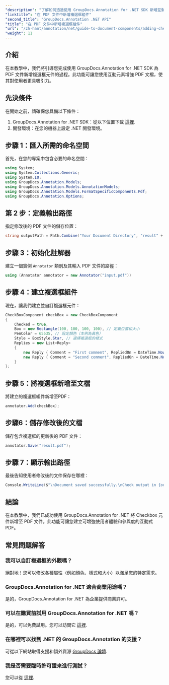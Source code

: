 ```yaml
---
"description": "了解如何透過使用 GroupDocs.Annotation for .NET SDK 新增互動式複選框元件來豐富您的 PDF 文件。本綜合教程提供了清晰的逐步指南。"
"linktitle": "在 PDF 文件中新增複選框組件"
"second_title": "GroupDocs.Annotation .NET API"
"title": "在 PDF 文件中新增複選框組件"
"url": "/zh-hant/annotation/net/guide-to-document-components/adding-checkbox-component/"
"weight": 11
---
```


## 介紹

在本教學中，我們將引導您完成使用 GroupDocs.Annotation for .NET SDK 為 PDF 文件新增複選框元件的過程。此功能可讓您使用互動元素增強 PDF 文檔，使其對使用者更具吸引力。

## 先決條件

在開始之前，請確保您具備以下條件：

1. GroupDocs.Annotation for .NET SDK：從以下位置下載 [這裡](https://releases。groupdocs.com/annotation/net/).
2. 開發環境：在您的機器上設定 .NET 開發環境。

## 步驟 1：匯入所需的命名空間

首先，在您的專案中包含必要的命名空間：

```csharp
using System;
using System.Collections.Generic;
using System.IO;
using GroupDocs.Annotation.Models;
using GroupDocs.Annotation.Models.AnnotationModels;
using GroupDocs.Annotation.Models.FormatSpecificComponents.Pdf;
using GroupDocs.Annotation.Options;
```

## 第 2 步：定義輸出路徑

指定修改後的 PDF 文件的儲存位置：

```csharp
string outputPath = Path.Combine("Your Document Directory", "result" + Path.GetExtension("input.pdf"));
```

## 步驟 3：初始化註解器

建立一個實例 `Annotator` 類別及其輸入 PDF 文件的路徑：

```csharp
using (Annotator annotator = new Annotator("input.pdf"))
```

## 步驟 4：建立複選框組件

現在，讓我們建立並自訂複選框元件：

```csharp
CheckBoxComponent checkBox = new CheckBoxComponent
{
    Checked = true,
    Box = new Rectangle(100, 100, 100, 100), // 定義位置和大小
    PenColor = 65535, // 設定顏色（本例為黃色）
    Style = BoxStyle.Star, // 選擇複選框的樣式
    Replies = new List<Reply>
    {
        new Reply { Comment = "First comment", RepliedOn = DateTime.Now },
        new Reply { Comment = "Second comment", RepliedOn = DateTime.Now }
    }
};
```

## 步驟 5：將複選框新增至文檔

將建立的複選框組件新增至PDF：

```csharp
annotator.Add(checkBox);
```

## 步驟6：儲存修改後的文檔

儲存包含複選框的更新後的 PDF 文件：

```csharp
annotator.Save("result.pdf");
```

## 步驟 7：顯示輸出路徑

最後告知使用者修改後的文件保存在哪裡：

```csharp
Console.WriteLine($"\nDocument saved successfully.\nCheck output in {outputPath}.");
```

## 結論

在本教學中，我們已成功使用 GroupDocs.Annotation for .NET 將 Checkbox 元件新增至 PDF 文件。此功能可讓您建立可增強使用者體驗和參與度的互動式 PDF。

## 常見問題解答

### 我可以自訂複選框的外觀嗎？

絕對地！您可以修改各種屬性（例如顏色、樣式和大小）以滿足您的特定需求。

### GroupDocs.Annotation for .NET 適合商業用途嗎？

是的，GroupDocs.Annotation for .NET 為企業提供商業許可。

### 可以在購買前試用 GroupDocs.Annotation for .NET 嗎？

是的，可以免費試用。您可以訪問它 [這裡](https://releases。groupdocs.com/).

### 在哪裡可以找到 .NET 的 GroupDocs.Annotation 的支援？

可從以下網站取得支援和額外資源 [GroupDocs 論壇](https://forum。groupdocs.com/c/annotation/10).

### 我是否需要臨時許可證來進行測試？

您可以從 [這裡](https://purchase。groupdocs.com/temporary-license/).